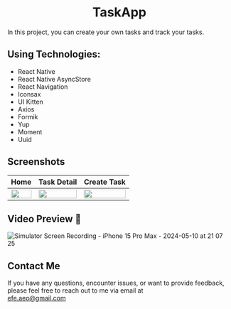 
<h1 align="center">
     TaskApp
</h1>



In this project, you can create your own tasks and track your tasks.

## Using Technologies:
- React Native
- React Native AsyncStore
- React Navigation
- Iconsax
- UI Kitten
- Axios
- Formik
- Yup
- Moment
- Uuid





















## Screenshots

| Home | Task Detail | Create Task |
| --- | --- | --- |
| <img src="https://github.com/ozeerr/TaskApp/assets/137641188/0e6b4ff8-bae3-4d77-917c-6aebf63dabc3" alt="" width="100%"/> | <img src="https://github.com/ozeerr/TaskApp/assets/137641188/db69f2c3-cc2b-4406-b68f-4ed32a024e01" alt="" width="100%" /> | <img src="https://github.com/ozeerr/TaskApp/assets/137641188/a3cd9c20-8e15-4482-bb79-ca06fb17778f" alt="" width="100%"/> | 



## Video Preview 🎥                                                                      

![Simulator Screen Recording - iPhone 15 Pro Max - 2024-05-10 at 21 07 25](https://github.com/ozeerr/TaskApp/assets/137641188/f64a62d7-cc50-479d-b1a4-ca93e6396aed)



## Contact Me

If you have any questions, encounter issues, or want to provide feedback, please feel free to reach out to me via email at<br>
[efe.aeo@gmail.com](mailto:efe.aeo@gmail.com)<br>
